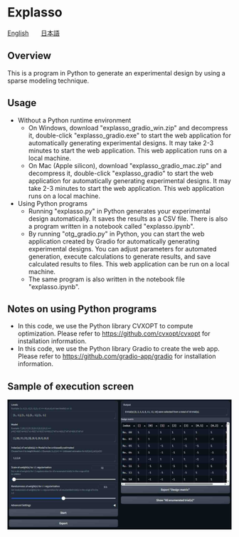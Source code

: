 # Explasso

[English](README.en.md) &nbsp;&nbsp;&nbsp;&nbsp;&nbsp; [日本語](README.jp.md)

## Overview
This is a program in Python to generate an experimental design by using a sparse modeling technique.

## Usage
- Without a Python runtime environment
    - On Windows, download "explasso_gradio_win.zip" and decompress it, double-click "explasso_gradio.exe" to start the web application for automatically generating experimental designs. It may take 2-3 minutes to start the web application. This web application runs on a local machine.
    - On Mac (Apple silicon), download "explasso_gradio_mac.zip" and decompress it, double-click "explasso_gradio" to start the web application for automatically generating experimental designs. It may take 2-3 minutes to start the web application. This web application runs on a local machine.
- Using Python programs
    - Running "explasso.py" in Python generates your experimental design automatically. It saves the results as a CSV file. There is also a program written in a notebook called "explasso.ipynb".
    - By running "otg_gradio.py" in Python, you can start the web application created by Gradio for automatically generating experimental designs. You can adjust parameters for automated generation, execute calculations to generate results, and save calculated results to files. This web application can be run on a local machine.
    - The same program is also written in the notebook file "explasso.ipynb". 

## Notes on using Python programs
- In this code, we use the Python library CVXOPT to compute optimization. Please refer to https://github.com/cvxopt/cvxopt for installation information.
- In this code, we use the Python library Gradio to create the web app. Please refer to https://github.com/gradio-app/gradio for installation information.

## Sample of execution screen

![alt text](explasso_gradio-1.jpg)
